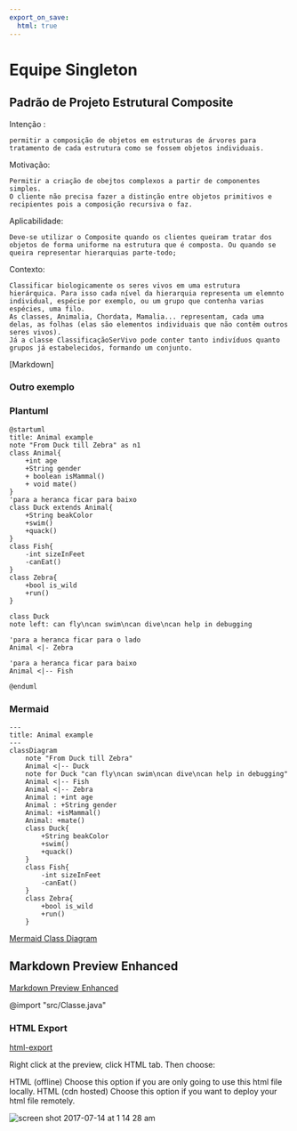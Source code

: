 ```yaml
---
export_on_save:
  html: true
---
```


# Equipe Singleton

## Padrão de Projeto Estrutural Composite 
Intenção :

    permitir a composição de objetos em estruturas de árvores para tratamento de cada estrutura como se fossem objetos individuais.

Motivação:

    Permitir a criação de obejtos complexos a partir de componentes simples. 
    O cliente não precisa fazer a distinção entre objetos primitivos e recipientes pois a composição recursiva o faz.

Aplicabilidade:

    Deve-se utilizar o Composite quando os clientes queiram tratar dos objetos de forma uniforme na estrutura que é composta. Ou quando se queira representar hierarquias parte-todo;

Contexto:

    Classificar biologicamente os seres vivos em uma estrutura hierárquica. Para isso cada nível da hierarquia representa um elemnto individual, espécie por exemplo, ou um grupo que contenha varias espécies, uma filo.
    As classes, Animalia, Chordata, Mamalia... representam, cada uma delas, as folhas (elas são elementos individuais que não contêm outros seres vivos). 
    Já a classe ClassificaçãoSerVivo pode conter tanto indivíduos quanto grupos já estabelecidos, formando um conjunto.

[Markdown]
### Outro exemplo
### Plantuml

```plantuml {align="center"}
@startuml
title: Animal example
note "From Duck till Zebra" as n1
class Animal{
    +int age
    +String gender
    + boolean isMammal()
    + void mate()
}
'para a heranca ficar para baixo
class Duck extends Animal{
    +String beakColor
    +swim()
    +quack()
}
class Fish{
    -int sizeInFeet
    -canEat()
}
class Zebra{    
    +bool is_wild
    +run()
}

class Duck
note left: can fly\ncan swim\ncan dive\ncan help in debugging

'para a heranca ficar para o lado
Animal <|- Zebra 

'para a heranca ficar para baixo
Animal <|-- Fish 

@enduml
```

### Mermaid

```mermaid {align="center"}
---
title: Animal example
---
classDiagram
    note "From Duck till Zebra"
    Animal <|-- Duck
    note for Duck "can fly\ncan swim\ncan dive\ncan help in debugging"
    Animal <|-- Fish
    Animal <|-- Zebra
    Animal : +int age
    Animal : +String gender
    Animal: +isMammal()
    Animal: +mate()
    class Duck{
        +String beakColor
        +swim()
        +quack()
    }
    class Fish{
        -int sizeInFeet
        -canEat()
    }
    class Zebra{
        +bool is_wild
        +run()
    }

```

[Mermaid Class Diagram](https://mermaid.js.org/syntax/classDiagram.html)


## Markdown Preview Enhanced

[Markdown Preview Enhanced](https://shd101wyy.github.io/markdown-preview-enhanced/#/)


@import "src/Classe.java"

### HTML Export

[html-export](https://shd101wyy.github.io/markdown-preview-enhanced/#/html?id=html-export)


Right click at the preview, click HTML tab.
Then choose:

HTML (offline) Choose this option if you are only going to use this html file locally.
HTML (cdn hosted) Choose this option if you want to deploy your html file remotely.

![screen shot 2017-07-14 at 1 14 28 am](https://user-images.githubusercontent.com/1908863/28200455-d5a12d60-6831-11e7-8572-91d3845ce8cf.png)